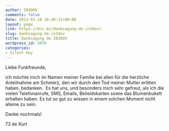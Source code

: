 ```yaml
---
author: IN3DOV
comments: false
date: 2013-01-18 16:40:31+00:00
layout: page
link: https://drc.bz/danksagung-de-in3dov/
slug: danksagung-de-in3dov
title: Danksagung de IN3DOV
wordpress_id: 5978
categories:
- Silent key
---
```


Liebe Funkfreunde,




ich möchte mich im Namen meiner Familie bei allen für die herzliche Anteilnahme am Schmerz, den wir durch den Tod meiner Mutter erlitten haben, bedanken.  Es hat uns, und besonders mich sehr gefreut, als ich die vielen Telefonanrufe, SMS, Emails, Beileidskarten sowie das Blumenbukett erhalten haben. Es tut so gut zu wissen in einem solchen Moment nicht alleine zu sein. 




Danke nochmals!




73 de Kurt 

